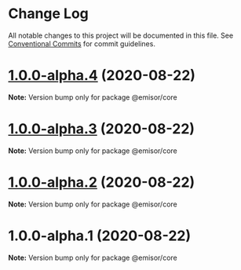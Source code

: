 # Change Log

All notable changes to this project will be documented in this file.
See [Conventional Commits](https://conventionalcommits.org) for commit guidelines.

# [1.0.0-alpha.4](https://github.com/vpjs/emisor/compare/v1.0.0-alpha.3...v1.0.0-alpha.4) (2020-08-22)

**Note:** Version bump only for package @emisor/core





# [1.0.0-alpha.3](https://github.com/vpjs/emisor/compare/v1.0.0-alpha.2...v1.0.0-alpha.3) (2020-08-22)

**Note:** Version bump only for package @emisor/core





# [1.0.0-alpha.2](https://github.com/vpjs/emisor/compare/v1.0.0-alpha.1...v1.0.0-alpha.2) (2020-08-22)

**Note:** Version bump only for package @emisor/core





# 1.0.0-alpha.1 (2020-08-22)

**Note:** Version bump only for package @emisor/core
